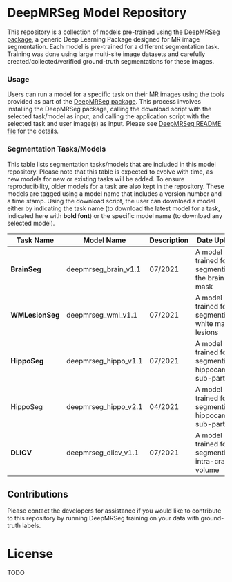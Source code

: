 # DeepMRSeg Model Repository

This repository is a collection of models pre-trained using the [DeepMRSeg package](https://github.com/CBICA/DeepMRSeg), a generic Deep Learning Package designed for MR image segmentation. Each model is pre-trained for a different segmentation task. Training was done using large multi-site image datasets and carefully created/collected/verified ground-truth segmentations for these images. 

### Usage

Users can run a model for a specific task on their MR images using the tools provided as part of the [DeepMRSeg package](https://github.com/CBICA/DeepMRSeg). This process involves installing the DeepMRSeg package, calling the download script with the selected task/model as input, and calling the application script with the selected task and user image(s) as input. Please see [DeepMRSeg README file](https://github.com/CBICA/DeepMRSeg#readme) for the details.

### Segmentation Tasks/Models <a name="seg_tasks"/>

This table lists segmentation tasks/models that are included in this model repository. Please note that this table is expected to evolve with time, as new models for new or existing tasks will be added. To ensure reproducibility, older models for a task are also kept in the repository. These models are tagged using a model name that includes a version number and a time stamp. Using the download script, the user can download a model either by indicating the task name (to download the latest model for a task, indicated here with <b>bold font</b>) or the specific model name (to download any selected model).

|Task Name |Model Name |Description |Date Upload |File Name |
|-|-|-|-|-|
|<b>BrainSeg</b>|deepmrseg_brain_v1.1|07/2021|A model trained for segmenting the brain mask|deepmrseg_brainmask_v1.1.zip|
|<b>WMLesionSeg</b>|deepmrseg_wml_v1.1|07/2021|A model trained for segmenting white matter lesions|deepmrseg_wml_v1.1.zip|
|<b>HippoSeg</b>|deepmrseg_hippo_v1.1|07/2021|A model trained for segmenting hippocampus sub-parts|deepmrseg_hippo_v2.1.zip|
|HippoSeg|deepmrseg_hippo_v2.1|04/2021|A model trained for segmenting hippocampus sub-parts|deepmrseg_hippo_v1.1.zip|
|<b>DLICV</b>|deepmrseg_dlicv_v1.1|07/2021|A model trained for segmenting intra-cranial volume|deepmrseg_dlicv_v1.1.zip|

## Contributions
Please contact the developers for assistance if you would like to contribute to this repository by running DeepMRSeg training on your data with ground-truth labels.

# License
TODO
